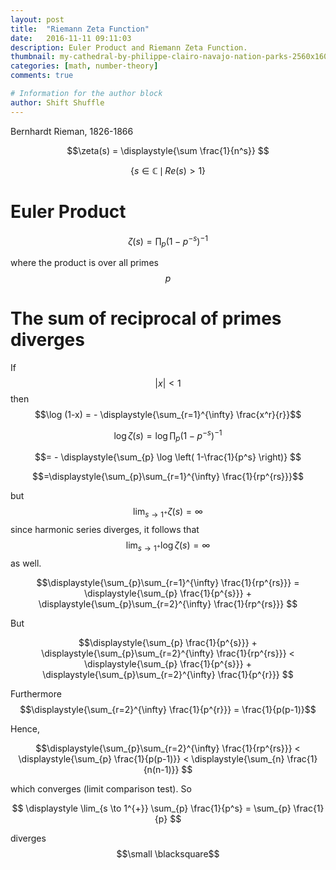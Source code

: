 ```yaml
---
layout: post
title:  "Riemann Zeta Function"
date:   2016-11-11 09:11:03
description: Euler Product and Riemann Zeta Function.
thumbnail: my-cathedral-by-philippe-clairo-navajo-nation-parks-2560x1600.jpg
categories: [math, number-theory]
comments: true

# Information for the author block
author: Shift Shuffle
---
```



Bernhardt Rieman, 1826-1866

$$\zeta(s) = \displaystyle{\sum \frac{1}{n^s}} $$

$$\{s \in \mathbb{C} \, \mid \, Re(s) > 1 \}$$


# Euler Product


$$\zeta(s) = \displaystyle{\prod_{p} (1-p^{-s})^{-1}} $$

where the product is over all primes $$p$$


# The sum of reciprocal of primes diverges

If $$\, \vert x \vert < 1 \,$$ then $$\log (1-x) = - \displaystyle{\sum_{r=1}^{\infty} \frac{x^r}{r}}$$

$$\log \zeta(s) = \log \displaystyle{\prod_{p} (1-p^{-s})^{-1}}$$

$$= - \displaystyle{\sum_{p} \log \left( 1-\frac{1}{p^s} \right)} $$

$$=\displaystyle{\sum_{p}\sum_{r=1}^{\infty} \frac{1}{rp^{rs}}}$$

but $$ \, \lim_{s \to 1^{+}}\zeta(s) = \infty \,
$$ since harmonic series diverges,
it follows that $$ \, \lim_{s \to 1^{+}}\log \zeta(s) = \infty \,
$$ as well.

$$\displaystyle{\sum_{p}\sum_{r=1}^{\infty} \frac{1}{rp^{rs}}} = \displaystyle{\sum_{p} \frac{1}{p^{s}}} + \displaystyle{\sum_{p}\sum_{r=2}^{\infty} \frac{1}{rp^{rs}}} $$

But

$$\displaystyle{\sum_{p} \frac{1}{p^{s}}} + \displaystyle{\sum_{p}\sum_{r=2}^{\infty} \frac{1}{rp^{rs}}} <
\displaystyle{\sum_{p} \frac{1}{p^{s}}} + \displaystyle{\sum_{p}\sum_{r=2}^{\infty} \frac{1}{p^{r}}} $$


Furthermore $$\displaystyle{\sum_{r=2}^{\infty} \frac{1}{p^{r}}} = \frac{1}{p(p-1)}$$

Hence,

$$\displaystyle{\sum_{p}\sum_{r=2}^{\infty} \frac{1}{rp^{rs}}} <
\displaystyle{\sum_{p} \frac{1}{p(p-1)}} <
\displaystyle{\sum_{n} \frac{1}{n(n-1)}}
$$

which converges (limit comparison test). So

$$ \displaystyle \lim_{s \to 1^{+}} \sum_{p} \frac{1}{p^s} = \sum_{p} \frac{1}{p} $$

diverges $$\small \blacksquare$$
